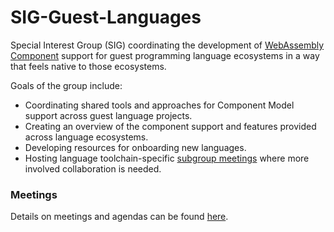# SIG-Guest-Languages

Special Interest Group (SIG) coordinating the development of [WebAssembly Component](https://github.com/WebAssembly/component-model) support for guest programming language ecosystems in a way that feels native to those ecosystems.

Goals of the group include:

* Coordinating shared tools and approaches for Component Model support across guest language projects.
* Creating an overview of the component support and features provided across language ecosystems.
* Developing resources for onboarding new languages.
* Hosting language toolchain-specific [subgroup meetings](docs/subgroups.md) where more involved collaboration is needed.

### Meetings

Details on meetings and agendas can be found [here](https://github.com/bytecodealliance/meetings/tree/main/SIG-guest-languages).

